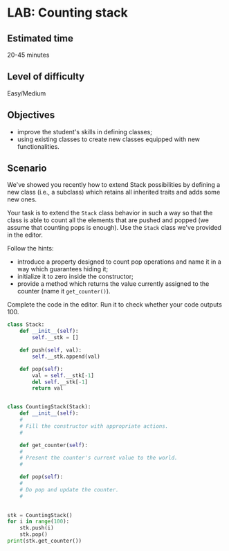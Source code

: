 # LAB: Counting stack
## Estimated time
20-45 minutes

## Level of difficulty
Easy/Medium

## Objectives

  - improve the student's skills in defining classes;
  - using existing classes to create new classes equipped with new functionalities.

## Scenario
We've showed you recently how to extend Stack possibilities by defining a new class (i.e., a subclass) which retains all inherited traits and adds some new ones.

Your task is to extend the `Stack` class behavior in such a way so that the class is able to count all the elements that are pushed and popped (we assume that counting pops is enough). Use the `Stack` class we've provided in the editor.

Follow the hints:

  - introduce a property designed to count pop operations and name it in a way which guarantees hiding it;
  - initialize it to zero inside the constructor;
  - provide a method which returns the value currently assigned to the counter (name it `get_counter()`).

Complete the code in the editor. Run it to check whether your code outputs 100.
```py
class Stack:
    def __init__(self):
        self.__stk = []

    def push(self, val):
        self.__stk.append(val)

    def pop(self):
        val = self.__stk[-1]
        del self.__stk[-1]
        return val


class CountingStack(Stack):
    def __init__(self):
    #
    # Fill the constructor with appropriate actions.
    #

    def get_counter(self):
    #
    # Present the counter's current value to the world.
    #

    def pop(self):
    #
    # Do pop and update the counter.
    #
	

stk = CountingStack()
for i in range(100):
    stk.push(i)
    stk.pop()
print(stk.get_counter())
```
